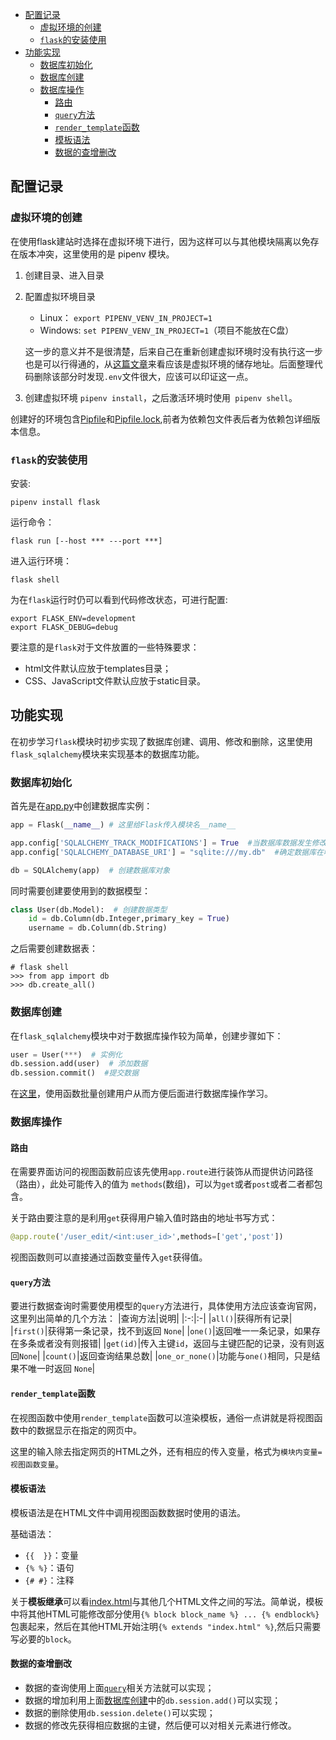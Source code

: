 
- [配置记录](#配置记录)
  - [虚拟环境的创建](#虚拟环境的创建)
  - [`flask`的安装使用](#flask的安装使用)
- [功能实现](#功能实现)
  - [数据库初始化](#数据库初始化)
  - [数据库创建](#数据库创建)
  - [数据库操作](#数据库操作)
    - [路由](#路由)
    - [`query`方法](#query方法)
    - [`render_template`函数](#render_template函数)
    - [模板语法](#模板语法)
    - [数据的查增删改](#数据的查增删改)

## 配置记录

### 虚拟环境的创建

在使用flask建站时选择在虚拟环境下进行，因为这样可以与其他模块隔离以免存在版本冲突，这里使用的是 pipenv 模块。

1. 创建目录、进入目录 
2. 配置虚拟环境目录
    - Linux： `export PIPENV_VENV_IN_PROJECT=1`
    - Windows: `set PIPENV_VENV_IN_PROJECT=1`（项目不能放在C盘）
    
    这一步的意义并不是很清楚，后来自己在重新创建虚拟环境时没有执行这一步也是可以行得通的，从[这篇文章](https://www.cnblogs.com/ameile/p/10059272.html)来看应该是虚拟环境的储存地址。后面整理代码删除该部分时发现`.env`文件很大，应该可以印证这一点。
3. 创建虚拟环境 `pipenv install`，之后激活环境时使用` pipenv shell`。

创建好的环境包含[Pipfile](Pipfile)和[Pipfile.lock](Pipfile.lock),前者为依赖包文件表后者为依赖包详细版本信息。

### `flask`的安装使用

安装:

```shell
pipenv install flask
```

运行命令：
```shell
flask run [--host *** ---port ***]
```
进入运行环境：
```shell
flask shell
```
为在`flask`运行时仍可以看到代码修改状态，可进行配置:
```shell
export FLASK_ENV=development
export FLASK_DEBUG=debug
```
要注意的是`flask`对于文件放置的一些特殊要求：
- html文件默认应放于templates目录；
- CSS、JavaScript文件默认应放于static目录。


## 功能实现

在初步学习`flask`模块时初步实现了数据库创建、调用、修改和删除，这里使用 `flask_sqlalchemy`模块来实现基本的数据库功能。

### 数据库初始化

首先是在[app.py](app.py)中创建数据库实例：
```python
app = Flask(__name__) # 这里给Flask传入模块名__name__

app.config['SQLALCHEMY_TRACK_MODIFICATIONS'] = True  #当数据库数据发生修改时是否进行跟踪
app.config['SQLALCHEMY_DATABASE_URI'] = "sqlite:///my.db"  #确定数据库在哪里

db = SQLAlchemy(app)  # 创建数据库对象
```
同时需要创建要使用到的数据模型：
```Python
class User(db.Model):  # 创建数据类型
    id = db.Column(db.Integer,primary_key = True)
    username = db.Column(db.String)
```
之后需要创建数据表：
```shell
# flask shell
>>> from app import db
>>> db.create_all()
```

### 数据库创建

在`flask_sqlalchemy`模块中对于数据库操作较为简单，创建步骤如下：
```Python
user = User(***)  # 实例化
db.session.add(user)  # 添加数据
db.session.commit()  #提交数据
```
在[这里](app.py)，使用函数批量创建用户从而方便后面进行数据库操作学习。

### 数据库操作

#### 路由

在需要界面访问的视图函数前应该先使用`app.route`进行装饰从而提供访问路径（路由），此处可能传入的值为 `methods`(数组)，可以为`get`或者`post`或者二者都包含。

关于路由要注意的是利用`get`获得用户输入值时路由的地址书写方式：
```python
@app.route('/user_edit/<int:user_id>',methods=['get','post'])
```
视图函数则可以直接通过函数变量传入`get`获得值。

#### `query`方法

要进行数据查询时需要使用模型的`query`方法进行，具体使用方法应该查询官网，这里列出简单的几个方法：
|查询方法|说明|
|:-:|:-|
|`all()`|获得所有记录|
|`first()`|获得第一条记录，找不到返回 `None`|
|`one()`|返回唯一一条记录，如果存在多条或者没有则报错|
|`get(id)`|传入主键`id`，返回与主键匹配的记录，没有则返回`None`|
|`count()`|返回查询结果总数|
|`one_or_none()`|功能与`one()`相同，只是结果不唯一时返回 `None`|

#### `render_template`函数

在视图函数中使用`render_template`函数可以渲染模板，通俗一点讲就是将视图函数中的数据显示在指定的网页中。

这里的输入除去指定网页的HTML之外，还有相应的传入变量，格式为`模块内变量=视图函数变量`。

#### 模板语法

模板语法是在HTML文件中调用视图函数数据时使用的语法。

基础语法：
- `{{  }}`：变量
- `{% %}`：语句
- `{# #}`：注释

关于**模板继承**可以看[index.html](templates/index.html)与其他几个HTML文件之间的写法。简单说，模板中将其他HTML可能修改部分使用`{% block block_name %} ... {% endblock%}`包裹起来，然后在其他HTML开始注明`{% extends "index.html" %}`,然后只需要写必要的`block`。

#### 数据的查增删改

- 数据的查询使用上面[`query`](#query方法)相关方法就可以实现；
- 数据的增加利用上面[数据库创建](#数据库创建)中的`db.session.add()`可以实现；
- 数据的删除使用`db.session.delete()`可以实现；
- 数据的修改先获得相应数据的主键，然后便可以对相关元素进行修改。
